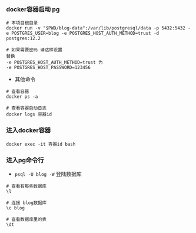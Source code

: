 ### docker容器启动 pg

```$xslt
# 本项目根目录
docker run -v "$PWD/blog-data":/var/lib/postgresql/data -p 5432:5432 -e POSTGRES_USER=blog -e POSTGRES_HOST_AUTH_METHOD=trust -d postgres:12.2

# 如果需要密码 请这样设置
替换
-e POSTGRES_HOST_AUTH_METHOD=trust 为
-e POSTGRES_HOST_PASSWORD=123456
```

- 其他命令

```$xslt
# 查看容器
docker ps -a

# 查看容器启动日志
docker logs 容器id
```

### 进入docker容器

```$xslt
docker exec -it 容器id bash
```

### 进入pg命令行

- `psql -U blog -W` 登陆数据库

```$xslt
# 查看有那些数据库
\l

# 连接 blog数据库
\c blog

# 查看数据库里的表
\dt
```